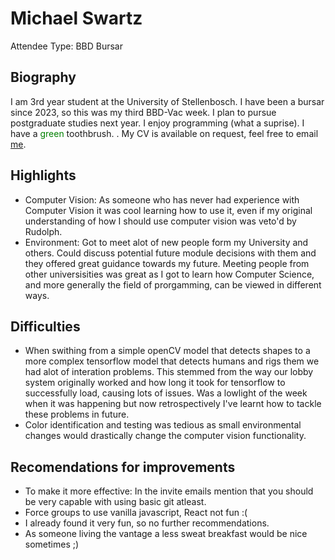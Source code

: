 # Michael Swartz

Attendee Type: BBD Bursar

## Biography

I am 3rd year student at the University of Stellenbosch. I have been a bursar since 2023, so this was my third BBD-Vac week. I plan to pursue postgraduate studies next year. I enjoy programming (what a suprise). I have a <span style="color:green">green</span> toothbrush.
. My CV is available on request, feel free to email [me](mailto:michael.bruwer.swartz@gmail.com).

## Highlights

- Computer Vision: As someone who has never had experience with Computer Vision it was cool learning how to use it, even if my original understanding of how I should use computer vision was veto'd by Rudolph.
- Environment: Got to meet alot of new people form my University and others. Could discuss potential future module decisions with them and they offered great guidance towards my future. Meeting people from other universisities was great as I got to learn how Computer Science, and more generally the field of prorgamming, can be viewed in different ways.

## Difficulties

- When swithing from a simple openCV model that detects shapes to a more complex tensorflow model that detects humans and rigs them we had alot of interation problems. This stemmed from the way our lobby system originally worked and how long it took for tensorflow to successfully load, causing lots of issues. Was a lowlight of the week when it was happening but now retrospectively I've learnt how to tackle these problems in future.
- Color identification and testing was tedious as small environmental changes would drastically change the computer vision functionality.

## Recomendations for improvements

- To make it more effective: In the invite emails mention that you should be very capable with using basic git atleast.
- Force groups to use vanilla javascript, React not fun :(
- I already found it very fun, so no further recommendations.
- As someone living the vantage a less sweat breakfast would be nice sometimes ;)